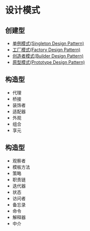 # 设计模式


## 创建型
* [单例模式(Singleton Design Pattern)](singleton/README.md)
* [工厂模式(Factory Design Pattern)](factory/README.md)
* [创造者模式(Builder Design Pattern)](builder/README.md)
* [原型模式(Prototype Design Pattern)](prototype/README.md)

## 构造型
* 代理
* 桥接
* 装饰者
* 适配器
* 外观
* 组合
* 享元

## 构造型
* 观察者
* 模板方法
* 策略
* 职责链
* 迭代器
* 状态
* 访问者
* 备忘录
* 命令
* 解释器
* 中介